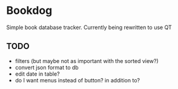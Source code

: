 # Bookdog
Simple book database tracker.  Currently being rewritten to use QT

## TODO

* filters (but maybe not as important with the sorted view?)
* convert json format to db
* edit date in table?
* do I want menus instead of button? in addition to?
